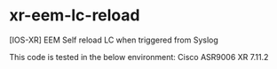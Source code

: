 # xr-eem-lc-reload
[IOS-XR] EEM Self reload LC when triggered from Syslog

This code is tested in the below environment:
Cisco ASR9006
XR 7.11.2
